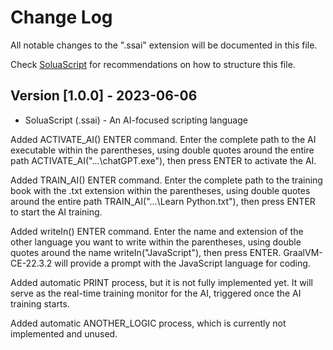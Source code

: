 # Change Log

All notable changes to the ".ssai" extension will be documented in this file.

Check [SoluaScript](http://keepachangelog.com/) for recommendations on how to structure this file.

## Version [1.0.0] - 2023-06-06

- SoluaScript (.ssai) - An AI-focused scripting language

Added ACTIVATE_AI() ENTER command. Enter the complete path to the AI executable within the parentheses, using double quotes around the entire path ACTIVATE_AI("...\chatGPT.exe"), then press ENTER to activate the AI.

Added TRAIN_AI() ENTER command. Enter the complete path to the training book with the .txt extension within the parentheses, using double quotes around the entire path TRAIN_AI("...\Learn Python.txt"), then press ENTER to start the AI training.

Added writeIn() ENTER command. Enter the name and extension of the other language you want to write within the parentheses, using double quotes around the name writeIn("JavaScript"), then press ENTER. GraalVM-CE-22.3.2 will provide a prompt with the JavaScript language for coding.

Added automatic PRINT process, but it is not fully implemented yet. It will serve as the real-time training monitor for the AI, triggered once the AI training starts.

Added automatic ANOTHER_LOGIC process, which is currently not implemented and unused.
